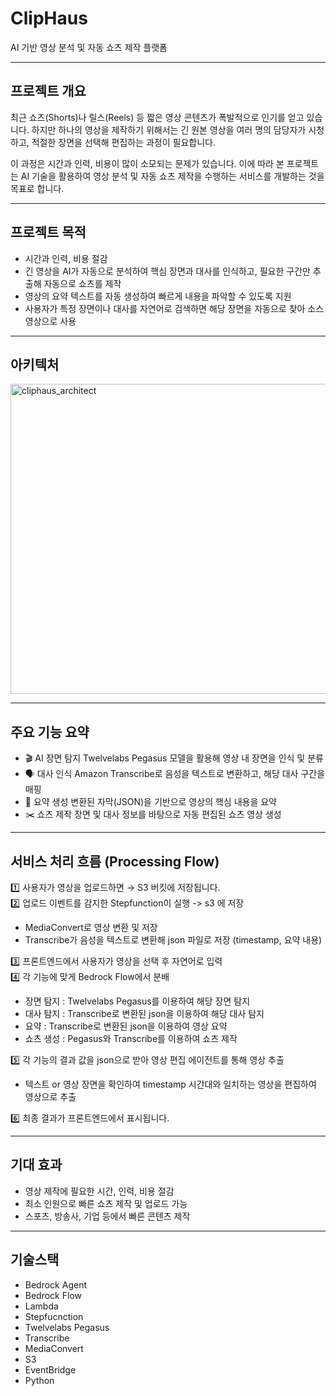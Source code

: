 # ClipHaus
AI 기반 영상 분석 및 자동 쇼츠 제작 플랫폼

---

## 프로젝트 개요
최근 쇼츠(Shorts)나 릴스(Reels) 등 짧은 영상 콘텐츠가 폭발적으로 인기를 얻고 있습니다.
하지만 하나의 영상을 제작하기 위해서는 긴 원본 영상을 여러 명의 담당자가 시청하고,
적절한 장면을 선택해 편집하는 과정이 필요합니다.

이 과정은 시간과 인력, 비용이 많이 소모되는 문제가 있습니다.
이에 따라 본 프로젝트는 AI 기술을 활용하여 영상 분석 및 자동 쇼츠 제작을 수행하는 서비스를 개발하는 것을 목표로 합니다.

---

## 프로젝트 목적
 - 시간과 인력, 비용 절감
 - 긴 영상을 AI가 자동으로 분석하여 핵심 장면과 대사를 인식하고, 필요한 구간만 추출해 자동으로 쇼츠를 제작
 - 영상의 요약 텍스트를 자동 생성하여 빠르게 내용을 파악할 수 있도록 지원
 - 사용자가 특정 장면이나 대사를 자연어로 검색하면 해당 장면을 자동으로 찾아 소스 영상으로 사용

---

## 아키텍처
<img width="744" height="496" alt="cliphaus_architect" src="https://github.com/user-attachments/assets/84e105aa-3aa5-4bff-8145-00aa46af7ff7" />

---

## 주요 기능 요약
- 🎬 AI 장면 탐지	Twelvelabs Pegasus 모델을 활용해 영상 내 장면을 인식 및 분류
- 🗣️ 대사 인식	Amazon Transcribe로 음성을 텍스트로 변환하고, 해당 대사 구간을 매핑
- 🧠 요약 생성	변환된 자막(JSON)을 기반으로 영상의 핵심 내용을 요약
- ✂️ 쇼츠 제작	장면 및 대사 정보를 바탕으로 자동 편집된 쇼츠 영상 생성

---

## 서비스 처리 흐름 (Processing Flow)
1️⃣ 사용자가 영상을 업로드하면 → S3 버킷에 저장됩니다.  
2️⃣ 업로드 이벤트를 감지한 Stepfunction이 실행 -> s3 에 저장  
   - MediaConvert로 영상 변환 및 저장  
   - Transcribe가 음성을 텍스트로 변환해 json 파일로 저장 (timestamp, 요약 내용)

3️⃣ 프론트엔드에서 사용자가 영상을 선택 후 자연어로 입력   
4️⃣ 각 기능에 맞게 Bedrock Flow에서 분배
  - 장면 탐지 : Twelvelabs Pegasus를 이용하여 해당 장면 탐지
  - 대사 탐지 : Transcribe로 변환된 json을 이용하여 해당 대사 탐지
  - 요약 : Transcribe로 변환된 json을 이용하여 영상 요약
  - 쇼츠 생성 : Pegasus와 Transcribe를 이용하여 쇼츠 제작

5️⃣ 각 기능의 결과 값을 json으로 받아 영상 편집 에이전트를 통해 영상 추출
  - 텍스트 or 영상 장면을 확인하여 timestamp 시간대와 일치하는 영상을 편집하여 영상으로 추출

6️⃣ 최종 결과가 프론트엔드에서 표시됩니다.

---

##  기대 효과
- 영상 제작에 필요한 시간, 인력, 비용 절감
- 최소 인원으로 빠른 쇼츠 제작 및 업로드 가능
- 스포츠, 방송사, 기업 등에서 빠른 콘텐츠 제작

---

##  기술스택
- Bedrock Agent
- Bedrock Flow
- Lambda
- Stepfucnction
- Twelvelabs Pegasus
- Transcribe
- MediaConvert
- S3
- EventBridge
- Python
